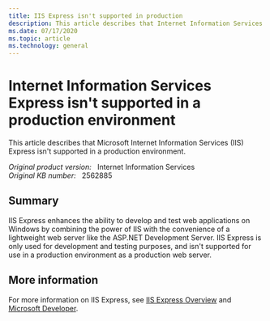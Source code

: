 ```yaml
---
title: IIS Express isn't supported in production
description: This article describes that Internet Information Services Express isn't supported in a production environment.
ms.date: 07/17/2020
ms.topic: article
ms.technology: general
---
```

# Internet Information Services Express isn't supported in a production environment

This article describes that Microsoft Internet Information Services (IIS) Express isn't supported in a production environment.

_Original product version:_ &nbsp; Internet Information Services  
_Original KB number:_ &nbsp; 2562885

## Summary

IIS Express enhances the ability to develop and test web applications on Windows by combining the power of IIS with the convenience of a lightweight web server like the ASP.NET Development Server. IIS Express is only used for development and testing purposes, and isn't supported for use in a production environment as a production web server.

## More information

For more information on IIS Express, see [IIS Express Overview](/iis/extensions/introduction-to-iis-express/iis-express-overview) and [Microsoft Developer](https://developer.microsoft.com/).
